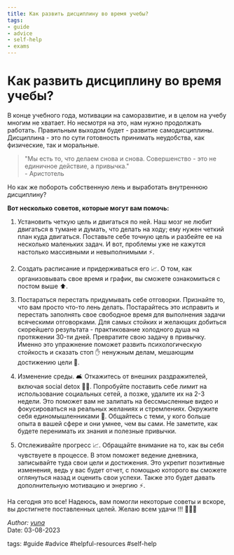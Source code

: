 ```yaml
---
title: Как развить дисциплину во время учебы?
tags:
- guide
- advice
- self-help
- exams
---
```


# Как развить дисциплину во время учебы?

В конце учебного года, мотивации на саморазвитие, и в целом на учебу многим не хватает. Но несмотря на это, нам нужно продолжать работать. Правильным выходом будет - развитие самодисциплины. Дисциплина - это по сути готовность принимать неудобства, как физические, так и моральные.

> "Мы есть то, что делаем снова и снова. Совершенство - это не единичное действие, а привычка."  
> \- Аристотель

Но как же побороть собственную лень и выработать внутреннюю дисциплину?

**Вот несколько советов, которые могут вам помочь:**

1. Установить четкую цель и двигаться по ней. Наш мозг не любит двигаться в тумане и думать, что делать на ходу; ему нужен четкий план куда двигаться. Поставьте себе точную цель и разбейте ее на несколько маленьких задач. И вот, проблемы уже не кажутся настолько массивными и невыполнимыми ⚡️.

2. Создать расписание и придерживаться его 📈. О том, как организовывать свое время и график, вы сможете ознакомиться с постом выше ⬆️.

3. Постараться перестать придумывать себе отговорки. Признайте то, что вам просто что-то лень делать. Постарайтесь это исправить и перестать заполнять свое свободное время для выполнения задачи всяческими отговорками. Для самых стойких и желающих добиться скорейшего результата - практикование холодного душа на протяжении 30-ти дней. Превратите свою задачу в привычку. Именно это упражнение поможет развить психологическую стойкость и сказать стоп ✋ ненужным делам, мешающим достижению цели 🎯.

4. Изменение среды. 🛋️ Откажитесь от внешних раздражителей, включая social detox 📱❌. Попробуйте поставить себе лимит на использование социальных сетей, а позже, удалите их на 2-3 недели. Это поможет вам не залипать на бессмысленные видео и фокусироваться на реальных желаниях и стремлениях. Окружите себя единомышленниками 👥. Общайтесь с теми, у кого больше опыта в вашей сфере и они умнее, чем вы сами. Не заметите, как будете перенимать их знания и полезные привычки.

5. Отслеживайте прогресс 📈. Обращайте внимание на то, как вы себя чувствуете в процессе. В этом поможет ведение дневника, записывайте туда свои цели и достижения. Это укрепит позитивные изменения, ведь у вас будет отчет, с помощью которого вы сможете оглянуться назад и оценить свои успехи. Также это будет давать дополнительную мотивацию и энергию ⚡️.

На сегодня это все! Надеюсь, вам помогли некоторые советы и вскоре, вы достигнете поставленных целей. Желаю всем удачи !!! 🫶🏻✨

*Author: [yuna](https://t.me/auilt)*  
Date: 03-08-2023

tags:
#guide
#advice
#helpful-resources
#self-help


